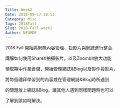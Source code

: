 ```yaml
---
Title: Week2
Date: 2018-09-17 10:53
Category: Misc
Tags: 2018Fall
Slug: 2018-Fall-week2
Author: NFUMDE
---
```


2018 Fall 開始將網際內容管理、投影片與網誌進行整合.

<!-- PELICAN_END_SUMMARY -->

講解如何使用ShareX拍攝影片，以及Zoombit放大功能

領取期中作業倉儲，開始管理網誌&Blog以及製作投影片，

將每個禮拜學習到的內容或在管理網誌&Blog時所遇到

的問題放上網誌&Blog，讓其他人遇到同樣問題時也可以

了解到該如呵解決。




